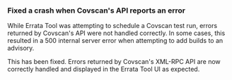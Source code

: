 ### Fixed a crash when Covscan's API reports an error

While Errata Tool was attempting to schedule a Covscan test run,
errors returned by Covscan's API were not handled correctly.  In some
cases, this resulted in a 500 internal server error when attempting to
add builds to an advisory.

This has been fixed.  Errors returned by Covscan's XML-RPC API are now
correctly handled and displayed in the Errata Tool UI as expected.

